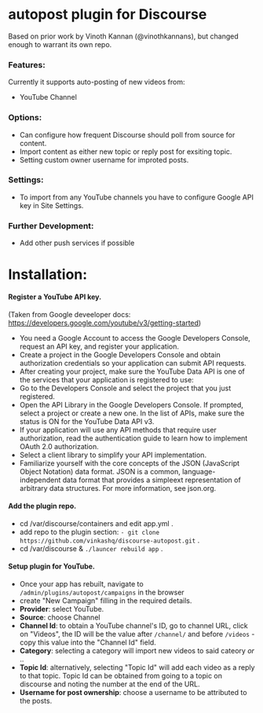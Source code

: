 # autopost plugin for Discourse

Based on prior work by Vinoth Kannan (@vinothkannans), but changed enough to warrant its own repo.

### Features:

Currently it supports auto-posting of new videos from:

- YouTube Channel

### Options:

- Can configure how frequent Discourse should poll from source for content.
- Import content as either new topic or reply post for exsiting topic.
- Setting custom owner username for improted posts.

### Settings:

- To import from any YouTube channels you have to configure Google API key in Site Settings.

### Further Development:

- Add other push services if possible

# Installation:

#### Register a YouTube API key. 
(Taken from Google deveeloper docs: https://developers.google.com/youtube/v3/getting-started)
  - You need a Google Account to access the Google Developers Console, request an API key, and register your application.
  - Create a project in the Google Developers Console and obtain authorization credentials so your application can submit API requests.
  - After creating your project, make sure the YouTube Data API is one of the services that your application is registered to use:
  - Go to the Developers Console and select the project that you just registered.
  - Open the API Library in the Google Developers Console. If prompted, select a project or create a new one. In the list of APIs, make sure the status is ON for the YouTube Data API v3.
  - If your application will use any API methods that require user authorization, read the authentication guide to learn how to implement OAuth 2.0 authorization.
  - Select a client library to simplify your API implementation.
  - Familiarize yourself with the core concepts of the JSON (JavaScript Object Notation) data format. JSON is a common, language-independent data format that provides a simpleext representation of arbitrary data structures. For more information, see json.org.

#### Add the plugin repo.
 - cd /var/discourse/containers and edit app.yml .
 - add repo to the plugin section:
  ``- git clone https://github.com/vinkashq/discourse-autopost.git`` .
 - cd /var/discourse & ``./launcer rebuild app`` .

#### Setup plugin for YouTube.
  - Once your app has rebuilt, navigate to ``/admin/plugins/autopost/campaigns`` in the browser
  - create "New Campaign" filling in the required details.
  - __Provider__: select YouTube.
  - __Source__: choose Channel
  - __Channel Id__: to obtain a YouTube channel's ID, go to channel URL, click on "Videos", the ID will be the value after ``/channel/`` and before ``/videos`` - copy this value into the "Channel Id" field.
  - __Category__: selecting a category will import new videos to said cateory _or_ ..
  - __Topic Id__: alternatively, selecting "Topic Id" will add each video as a reply to that topic. Topic Id can be obtained from going to a topic on discourse and noting the number at the end of the URL.
  - __Username for post ownership__: choose a username to be attributed to the posts.
  